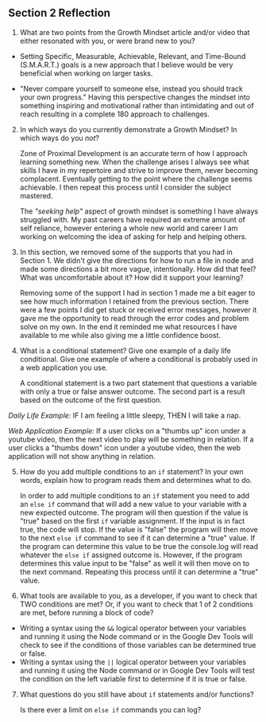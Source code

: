 ## Section 2 Reflection

1. What are two points from the Growth Mindset article and/or video that either resonated with you, or were brand new to you?

  -   Setting Specific, Measurable, Achievable, Relevant, and Time-Bound (S.M.A.R.T.) goals is a new approach that I believe would be very beneficial when working on larger tasks.

  -   "Never compare yourself to someone else, instead you should track your own progress." Having this perspective changes the mindset into something inspiring and motivational rather than intimidating and out of reach resulting in a complete 180 approach to challenges.

2. In which ways do you currently demonstrate a Growth Mindset? In which ways do you _not_?

    Zone of Proximal Development is an accurate term of how I approach learning something new. When the challenge arises I always see what skills I have in my repertoire and strive to improve them, never becoming complacent. Eventually getting to the point where the challenge seems achievable. I then repeat this process until I consider the subject mastered.

    The _"seeking help"_ aspect of growth mindset is something I have always struggled with. My past careers have required an extreme amount of self reliance, however entering a whole new world and career I am working on welcoming the idea of asking for help and helping others.

3. In this section, we removed some of the supports that you had in Section 1. We didn't give the directions for how to run a file in node and made some directions a bit more vague, intentionally. How did that feel? What was uncomfortable about it? How did it support your learning?

    Removing some of the support I had in section 1 made me a bit eager to see how much information I retained from the previous
    section. There were a few points I did get stuck or received error messages, however it gave me the opportunity to read through
    the error codes and problem solve on my own. In the end it reminded me what resources I have available to me while also giving me a little confidence boost.


4. What is a conditional statement? Give one example of a daily life conditional. Give one example of where a conditional is probably used in a web application you use.

    A conditional statement is a two part statement that questions a variable with only a true or false answer outcome. The second part is a result based on the outcome of the first question.


  *Daily Life Example:*
IF I am feeling a little sleepy, THEN I will take a nap.

  *Web Application Example:*
If a user clicks on a "thumbs up" icon under a youtube video, then the next video to play will be something in relation.
If a user clicks a "thumbs down" icon under a youtube video, then the web application will not show anything in relation.


5. How do you add multiple conditions to an `if` statement? In your own words, explain how to program reads them and determines what to do.

    In order to add multiple conditions to an `if` statement you need to add an `else if` command that will add a new value to your variable with a new expected outcome. The program will then question if the value is "true" based on the first `if` variable assignment. If the input is in fact true, the code will stop.
    If the value is "false" the program will then move to the next `else if` command to see if it can determine a "true" value. If the program can determine this value to be true the console.log will read whatever the `else if` assigned outcome is. However, if the program determines this value input to be "false" as well it will then move on to the next command. Repeating this process until it can determine a "true" value.


6. What tools are available to you, as a developer, if you want to check that TWO conditions are met? Or, if you want to check that 1 of 2 conditions are met, before running a block of code?

  -   Writing a syntax using the `&&` logical operator between your variables and running it using the Node command or in the Google Dev Tools will check to see if the conditions of those variables can be determined true or false.
  -   Writing a syntax using the `||` logical operator between your variables and running it using the Node command or in Google Dev Tools will test the condition on the left variable first to determine if it is true or false.


7. What questions do you still have about `if` statements and/or functions?

    Is there ever a limit on `else if` commands you can log?
